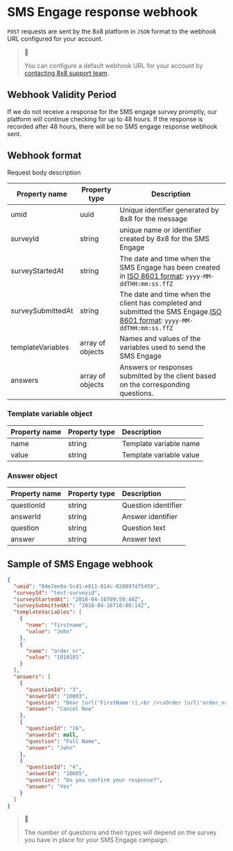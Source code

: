 # SMS Engage response webhook

`POST` requests are sent by the 8x8 platform in `JSON` format to the webhook URL configured for your account.

> 📘
>
> You can configure a default webhook URL for your account by [contacting 8x8 support team](mailto:cpaas-support@8x8.com).
>
>

## Webhook Validity Period

If we do not receive a response for the SMS engage survey promptly, our platform will continue checking for up to 48 hours. If the response is recorded after 48 hours, there will be no SMS engage response webhook sent.

## Webhook format

Request body description

| Property name | Property type | Description |
| --- | --- | --- |
| umid | uuid | Unique identifier generated by 8x8 for the message |
| surveyId | string | unique name or identifier created by 8x8 for the SMS Engage |
| surveyStartedAt | string | The date and time when the SMS Engage has been created in [ISO 8601 format](https://en.wikipedia.org/wiki/ISO_8601): `yyyy-MM-ddTHH:mm:ss.ffZ` |
| surveySubmittedAt | string | The date and time when the client has completed and submitted the SMS Engage.[ISO 8601 format](https://en.wikipedia.org/wiki/ISO_8601): `yyyy-MM-ddTHH:mm:ss.ffZ` |
| templateVariables | array of objects | Names and values of the variables used to send the SMS Engage |
| answers | array of objects | Answers or responses submitted by the client based on the corresponding questions. |

### Template variable object

| Property name | Property type | Description             |
| :------------ | :------------ | :---------------------- |
| name          | string        | Template variable name  |
| value         | string        | Template variable value |

### Answer object

| Property name | Property type | Description         |
| :------------ | :------------ | :------------------ |
| questionId    | string        | Question identifier |
| answerId      | string        | Answer identifier   |
| question      | string        | Question text       |
| answer        | string        | Answer text         |

## Sample of SMS Engage webhook

```json
{
  "umid": "84e7ee9a-5c41-e811-814c-020897df5459",
  "surveyId": "test-surveyid",
  "surveyStartedAt": "2018-04-16T09:59:48Z",
  "surveySubmittedAt": "2018-04-16T10:00:14Z",
  "templateVariables": [
    {
      "name": "firstname",
      "value": "John"
    },
    {
      "name": "order_nr",
      "value": "1010101"
    }
  ],
  "answers": [
    {
      "questionId": "3",
      "answerId": "10003",
      "question": "Dear [url('FirstName')],<br />\nOrder [url('order_nr')] was found as a duplication, please confirm below or your order will be cancelled",
      "answer": "Cancel Now"
    },
    {
      "questionId": "16",
      "answerId": null,
      "question": "Full Name",
      "answer": "John"
    },
    {
      "questionId": "4",
      "answerId": "10005",
      "question": "Do you confirm your response?",
      "answer": "Yes"
    }
  ]
}
```

> 📘
>
> The number of questions and their types will depend on the survey you have in place for your SMS Engage campaign.
